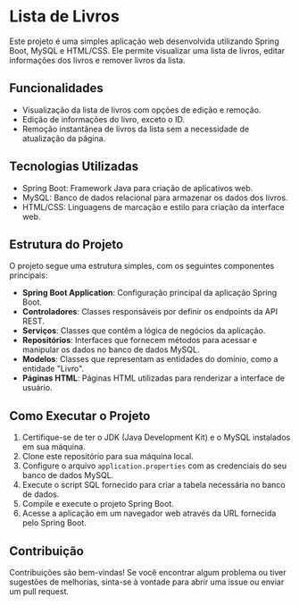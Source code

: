 # Lista de Livros

Este projeto é uma simples aplicação web desenvolvida utilizando Spring Boot, MySQL e HTML/CSS. Ele permite visualizar uma lista de livros, editar informações dos livros e remover livros da lista.

## Funcionalidades

- Visualização da lista de livros com opções de edição e remoção.
- Edição de informações do livro, exceto o ID.
- Remoção instantânea de livros da lista sem a necessidade de atualização da página.

## Tecnologias Utilizadas

- Spring Boot: Framework Java para criação de aplicativos web.
- MySQL: Banco de dados relacional para armazenar os dados dos livros.
- HTML/CSS: Linguagens de marcação e estilo para criação da interface web.

## Estrutura do Projeto

O projeto segue uma estrutura simples, com os seguintes componentes principais:

- **Spring Boot Application**: Configuração principal da aplicação Spring Boot.
- **Controladores**: Classes responsáveis por definir os endpoints da API REST.
- **Serviços**: Classes que contêm a lógica de negócios da aplicação.
- **Repositórios**: Interfaces que fornecem métodos para acessar e manipular os dados no banco de dados MySQL.
- **Modelos**: Classes que representam as entidades do domínio, como a entidade "Livro".
- **Páginas HTML**: Páginas HTML utilizadas para renderizar a interface de usuário.

## Como Executar o Projeto

1. Certifique-se de ter o JDK (Java Development Kit) e o MySQL instalados em sua máquina.
2. Clone este repositório para sua máquina local.
3. Configure o arquivo `application.properties` com as credenciais do seu banco de dados MySQL.
4. Execute o script SQL fornecido para criar a tabela necessária no banco de dados.
5. Compile e execute o projeto Spring Boot.
6. Acesse a aplicação em um navegador web através da URL fornecida pelo Spring Boot.

## Contribuição

Contribuições são bem-vindas! Se você encontrar algum problema ou tiver sugestões de melhorias, sinta-se à vontade para abrir uma issue ou enviar um pull request.


